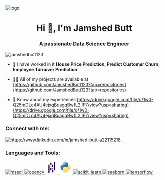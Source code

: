 ![logo](https://github.com/JamshedButt123/TechnoHack-Internship-Projects/blob/main/Banner.png)
<h1 align="center">Hi 👋, I'm Jamshed Butt</h1>
<h3 align="center">A passionate Data Science Engineer</h3>

<p align="left"> <img src="https://komarev.com/ghpvc/?username=jamshedbutt123&label=Profile%20views&color=0e75b6&style=flat" alt="jamshedbutt123" /> </p>

- 🔭 I have worked in it **House Price Prediction, Predict Customer Churn, Employee Turnover Prediction**

- 👨‍💻 All of my projects are available at [https://github.com/JamshedButt123?tab=repositories](https://github.com/JamshedButt123?tab=repositories)

- 📄 Know about my experiences [https://drive.google.com/file/d/1w0-Q25mDLc4AU4ejxqBuagqBwfL2IIF7/view?usp=sharing](https://drive.google.com/file/d/1w0-Q25mDLc4AU4ejxqBuagqBwfL2IIF7/view?usp=sharing)

<h3 align="left">Connect with me:</h3>
<p align="left">
<a href="https://linkedin.com/in/https://www.linkedin.com/in/jamshed-butt-a22115218" target="blank"><img align="center" src="https://raw.githubusercontent.com/rahuldkjain/github-profile-readme-generator/master/src/images/icons/Social/linked-in-alt.svg" alt="https://www.linkedin.com/in/jamshed-butt-a22115218" height="30" width="40" /></a>
</p>

<h3 align="left">Languages and Tools:</h3>
<p align="left"> <a href="https://www.microsoft.com/en-us/sql-server" target="_blank" rel="noreferrer"> <img src="https://www.svgrepo.com/show/303229/microsoft-sql-server-logo.svg" alt="mssql" width="40" height="40"/> </a> <a href="https://opencv.org/" target="_blank" rel="noreferrer"> <img src="https://www.vectorlogo.zone/logos/opencv/opencv-icon.svg" alt="opencv" width="40" height="40"/> </a> <a href="https://pandas.pydata.org/" target="_blank" rel="noreferrer"> <img src="https://raw.githubusercontent.com/devicons/devicon/2ae2a900d2f041da66e950e4d48052658d850630/icons/pandas/pandas-original.svg" alt="pandas" width="40" height="40"/> </a> <a href="https://www.python.org" target="_blank" rel="noreferrer"> <img src="https://raw.githubusercontent.com/devicons/devicon/master/icons/python/python-original.svg" alt="python" width="40" height="40"/> </a> <a href="https://scikit-learn.org/" target="_blank" rel="noreferrer"> <img src="https://upload.wikimedia.org/wikipedia/commons/0/05/Scikit_learn_logo_small.svg" alt="scikit_learn" width="40" height="40"/> </a> <a href="https://seaborn.pydata.org/" target="_blank" rel="noreferrer"> <img src="https://seaborn.pydata.org/_images/logo-mark-lightbg.svg" alt="seaborn" width="40" height="40"/> </a> <a href="https://www.tensorflow.org" target="_blank" rel="noreferrer"> <img src="https://www.vectorlogo.zone/logos/tensorflow/tensorflow-icon.svg" alt="tensorflow" width="40" height="40"/> </a> </p>
